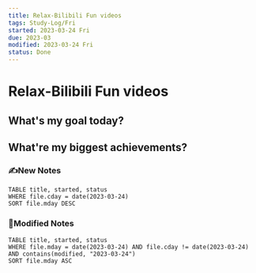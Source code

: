 ```yaml
---
title: Relax-Bilibili Fun videos
tags: Study-Log/Fri
started: 2023-03-24 Fri
due: 2023-03
modified: 2023-03-24 Fri
status: Done
---
```

# Relax-Bilibili Fun videos
## What's my goal today?


## What're my biggest achievements?
### ✍️New Notes

```dataview
TABLE title, started, status
WHERE file.cday = date(2023-03-24)
SORT file.mday DESC
```

### 📝Modified Notes

```dataview
TABLE title, started, status
WHERE file.mday = date(2023-03-24) AND file.cday != date(2023-03-24) AND contains(modified, "2023-03-24")
SORT file.mday ASC
```